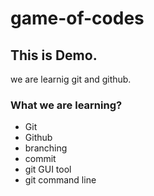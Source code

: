 # game-of-codes

## This is Demo.
we are learnig git and github.
### What we are learning?
- Git
- Github
- branching
- commit
- git GUI tool
- git command line

